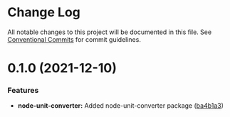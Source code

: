 # Change Log

All notable changes to this project will be documented in this file.
See [Conventional Commits](https://conventionalcommits.org) for commit guidelines.

<a name="0.1.0"></a>
# 0.1.0 (2021-12-10)


### Features

* **node-unit-converter:** Added node-unit-converter package ([ba4b1a3](https://github.com/projects/link1900/repos/link1900/commits/ba4b1a3))
